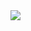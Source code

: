 
  <img align="center" src="https://png.pngtree.com/thumb_back/fh260/background/20241008/pngtree-breathtaking-panoramic-view-of-a-summer-landscape-featuring-majestic-waterfalls-charming-image_16334134.jpg">
